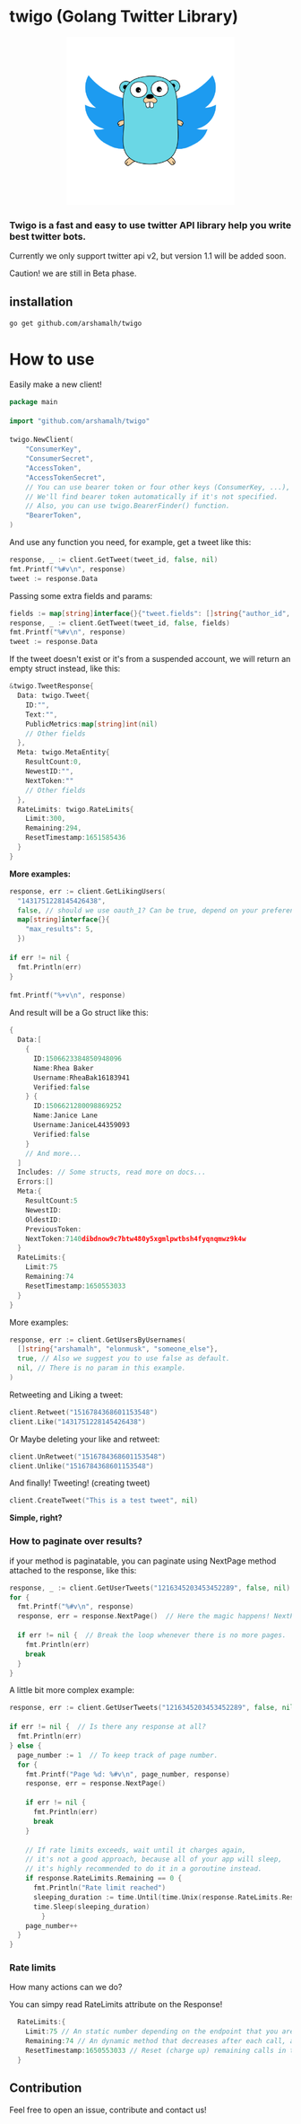 # twigo (Golang Twitter Library)

<p align="center">
  <img src="./twigo.png" alt="twigo logo" width="300">
</p>

### Twigo is a fast and easy to use twitter API library help you write best twitter bots.

Currently we only support twitter api v2, but version 1.1 will be added soon.

Caution! we are still in Beta phase.

## installation

```bash
go get github.com/arshamalh/twigo
```

# How to use
Easily make a new client!
```go
package main

import "github.com/arshamalh/twigo"

twigo.NewClient(
    "ConsumerKey",
    "ConsumerSecret",
    "AccessToken",
    "AccessTokenSecret",
    // You can use bearer token or four other keys (ConsumerKey, ...), both is not mandatory.
    // We'll find bearer token automatically if it's not specified.
    // Also, you can use twigo.BearerFinder() function.
    "BearerToken",
)
```

And use any function you need, for example, get a tweet like this:

```go
response, _ := client.GetTweet(tweet_id, false, nil)
fmt.Printf("%#v\n", response)
tweet := response.Data
```

Passing some extra fields and params:

```go
fields := map[string]interface{}{"tweet.fields": []string{"author_id", "created_at", "public_metrics"}}
response, _ := client.GetTweet(tweet_id, false, fields)
fmt.Printf("%#v\n", response)
tweet := response.Data
```

If the tweet doesn't exist or it's from a suspended account, 
we will return an empty struct instead, like this:

```go
&twigo.TweetResponse{
  Data: twigo.Tweet{
    ID:"", 
    Text:"", 
    PublicMetrics:map[string]int(nil)
    // Other fields
  }, 
  Meta: twigo.MetaEntity{
    ResultCount:0, 
    NewestID:"",
    NextToken:""
    // Other fields
  }, 
  RateLimits: twigo.RateLimits{
    Limit:300, 
    Remaining:294, 
    ResetTimestamp:1651585436
  }
}
```

**More examples:**

```go
response, err := client.GetLikingUsers(
  "1431751228145426438", 
  false, // should we use oauth_1? Can be true, depend on your preferences, but maybe we will change it if needed.
  map[string]interface{}{
    "max_results": 5,
  })

if err != nil {
  fmt.Println(err)
}

fmt.Printf("%+v\n", response)
```

And result will be a Go struct like this:

```Go
{
  Data:[
    {
      ID:1506623384850948096 
      Name:Rhea Baker 
      Username:RheaBak16183941
      Verified:false
    } {
      ID:1506621280098869252 
      Name:Janice Lane 
      Username:JaniceL44359093
      Verified:false
    }
    // And more...
  ] 
  Includes: // Some structs, read more on docs...
  Errors:[] 
  Meta:{
    ResultCount:5 
    NewestID: 
    OldestID: 
    PreviousToken: 
    NextToken:7140dibdnow9c7btw480y5xgmlpwtbsh4fyqnqmwz9k4w
  }
  RateLimits:{
    Limit:75
    Remaining:74
    ResetTimestamp:1650553033
  }
}
```

More examples:

```go
response, err := client.GetUsersByUsernames(
  []string{"arshamalh", "elonmusk", "someone_else"}, 
  true, // Also we suggest you to use false as default.
  nil, // There is no param in this example.
)
```

Retweeting and Liking a tweet:

```go
client.Retweet("1516784368601153548")
client.Like("1431751228145426438")
```

Or Maybe deleting your like and retweet:

```go
client.UnRetweet("1516784368601153548")
client.Unlike("1516784368601153548")
```

And finally! Tweeting! (creating tweet)

```go
client.CreateTweet("This is a test tweet", nil)
```

**Simple, right?**

### How to paginate over results?
if your method is paginatable, you can paginate using NextPage method attached to the response, like this:

```go
response, _ := client.GetUserTweets("1216345203453452289", false, nil)
for {
  fmt.Printf("%#v\n", response)
  response, err = response.NextPage()  // Here the magic happens! NextPage method attached to response

  if err != nil {  // Break the loop whenever there is no more pages.
    fmt.Println(err)
    break
  }
}
```

A little bit more complex example:

```go
response, err := client.GetUserTweets("1216345203453452289", false, nil)

if err != nil {  // Is there any response at all?
  fmt.Println(err)
} else {
  page_number := 1  // To keep track of page number.
  for {
    fmt.Printf("Page %d: %#v\n", page_number, response)
    response, err = response.NextPage()

    if err != nil {
      fmt.Println(err)
      break
    }

    // If rate limits exceeds, wait until it charges again, 
    // it's not a good approach, because all of your app will sleep, 
    // it's highly recommended to do it in a goroutine instead.
    if response.RateLimits.Remaining == 0 {
      fmt.Println("Rate limit reached")
      sleeping_duration := time.Until(time.Unix(response.RateLimits.ResetTimestamp, 0))
      time.Sleep(sleeping_duration)
		}
    page_number++
  }
}
```

### Rate limits
How many actions can we do?

You can simpy read RateLimits attribute on the Response!
```go
  RateLimits:{
    Limit:75 // An static number depending on the endpoint that you are calling or your authentication method.
    Remaining:74 // An dynamic method that decreases after each call, and will reset every once in a while.
    ResetTimestamp:1650553033 // Reset (charge up) remaining calls in this timestamp.
  }
```

## Contribution
Feel free to open an issue, contribute and contact us!
